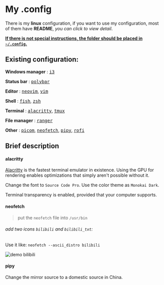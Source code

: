 # My .config 

There is my **linux** configuration, if you want to use my configuration, most of them have **README**, *you can click to view detail*.

<u>**If there is not special instructions, the folder should be placed in `~/.config`.**</u>

## Existing configuration:

**Windows manager** : <kbd>[i3][1]</kbd>

**Status bar** : <kbd>[polybar][2]</kbd>

**Editor** : <kbd>[neovim][3]</kbd>, <kbd>[vim][13]</kbd>

**Shell** : <kbd>[fish][10]</kbd>, <kbd>[zsh][11]</kbd>

**Terminal** : <kbd>[alacritty][6]</kbd>, <kbd>[tmux][4]</kbd>

**File manager** : <kbd>[ranger][5]</kbd>

**Other** : <kbd>[picom][7]</kbd>, <kbd>[neofetch][8]</kbd>, <kbd>[pipy][9]</kbd>, <kbd>[rofi][12]</kbd>

## Brief description

#### alacritty

[Alacritty](https://github.com/alacritty/alacritty) is the fastest terminal emulator in existence. Using the GPU for rendering enables optimizations that simply aren't possible without it.

Change the font to `Source Code Pro`. Use the color theme as `Monokai Dark`.

Terminal transparency is enabled, provided that your computer supports.

#### neofetch

>put the `neofetch` file into `/usr/bin`

###### add two icons `bilibili` and `bilibili_txt`:

Use it like: `neofetch --ascii_distro bilibili`

![demo bilibili](https://img-blog.csdnimg.cn/20200509174750288.png?x-oss-process=image/watermark,type_ZmFuZ3poZW5naGVpdGk,shadow_10,text_aHR0cHM6Ly9ibG9nLmNzZG4ubmV0L3FxXzM4NDEwNDk0,size_16,color_FFFFFF,t_70)

#### pipy

Change the mirror source to a domestic source in China.









[1]: https://github.com/zlj-zz/conff/tree/master/i3
[2]: https://github.com/zlj-zz/conff/tree/master/polybar
[3]: https://github.com/zlj-zz/conff/tree/master/nvim
[4]: https://github.com/zlj-zz/linuxConfig/tree/master/tmux
[5]: https://github.com/zlj-zz/conff/tree/master/ranger
[6]: https://github.com/zlj-zz/conff/tree/master/alacritty
[7]: https://github.com/zlj-zz/conff/tree/master/picom
[8]: https://github.com/zlj-zz/conff/tree/master/neofetch
[9]: https://github.com/zlj-zz/conff/tree/master/pip
[10]: https://github.com/zlj-zz/dotconfig/tree/master/fish
[11]: https://github.com/zlj-zz/dotconfig/tree/master/zsh
[12]: https://github.com/zlj-zz/dotconfig/tree/master/rofi
[13]: https://github.com/zlj-zz/vimrc
